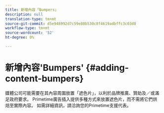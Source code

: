 ```yaml
---
title: 新增內容「Bumpers」
description: null
translation-type: tm+mt
source-git-commit: d5e948992d7c59e80b530c8f4619adbffc3c03d8
workflow-type: tm+mt
source-wordcount: '52'
ht-degree: 0%

---
```



# 新增內容&#39;Bumpers&#39; {#adding-content-bumpers}

媒體公司可能需要在其內容周圍放置「遮色片」，以利於品牌推廣、贊助及／或滿足政府要求。 Primetime廣告插入提供多種方式來放置遮色片，而不需將它們烘焙至實際內容。 如需詳細資訊，請洽詢您的Primetime支援代表。
